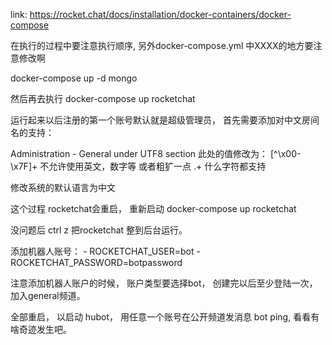link: https://rocket.chat/docs/installation/docker-containers/docker-compose

在执行的过程中要注意执行顺序, 另外docker-compose.yml 中XXXX的地方要注意修改啊

docker-compose up -d mongo

然后再去执行  docker-compose up rocketchat

运行起来以后注册的第一个账号默认就是超级管理员， 首先需要添加对中文房间名的支持：

Administration - General under UTF8 section  此处的值修改为： [^\x00-\x7F]+ 不允许使用英文，数字等 或者粗犷一点 .+ 什么字符都支持

修改系统的默认语言为中文

这个过程 rocketchat会重启， 重新启动 docker-compose up rocketchat

没问题后 ctrl z 把rocketchat 整到后台运行。

添加机器人账号： 
    - ROCKETCHAT_USER=bot
    - ROCKETCHAT_PASSWORD=botpassword

注意添加机器人账户的时候， 账户类型要选择bot， 创建完以后至少登陆一次， 加入general频道。    

全部重启， 以启动 hubot， 用任意一个账号在公开频道发消息 bot ping, 看看有啥奇迹发生吧。